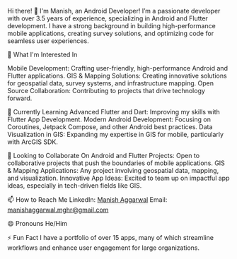 Hi there! 👋 I'm Manish, an Android Developer!
I’m a passionate developer with over 3.5 years of experience, specializing in Android and Flutter development. 
I have a strong background in building high-performance mobile applications, creating survey solutions, and optimizing code for seamless user experiences.

👀 What I'm Interested In

Mobile Development: Crafting user-friendly, high-performance Android and Flutter applications.
GIS & Mapping Solutions: Creating innovative solutions for geospatial data, survey systems, and infrastructure mapping.
Open Source Collaboration: Contributing to projects that drive technology forward.

🌱 Currently Learning
Advanced Flutter and Dart: Improving my skills with Flutter App Development.
Modern Android Development: Focusing on Coroutines, Jetpack Compose, and other Android best practices.
Data Visualization in GIS: Expanding my expertise in GIS for mobile, particularly with ArcGIS SDK.

💞️ Looking to Collaborate On
Android and Flutter Projects: Open to collaborative projects that push the boundaries of mobile applications.
GIS & Mapping Applications: Any project involving geospatial data, mapping, and visualization.
Innovative App Ideas: Excited to team up on impactful app ideas, especially in tech-driven fields like GIS.

📫 How to Reach Me
LinkedIn: [Manish Aggarwal](https://www.linkedin.com/in/manish-aggarwal-5010bb149/)
Email: manishaggarwal.mghr@gmail.com

😄 Pronouns
He/Him

⚡ Fun Fact
I have a portfolio of over 15 apps, many of which streamline workflows and enhance user engagement for large organizations.
